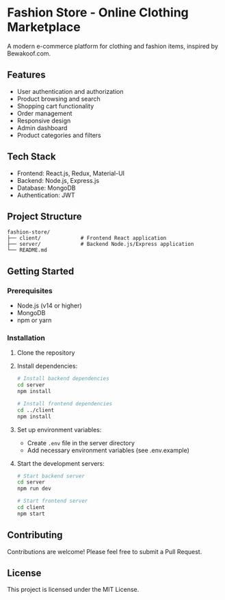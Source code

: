 # Fashion Store - Online Clothing Marketplace

A modern e-commerce platform for clothing and fashion items, inspired by Bewakoof.com.

## Features

- User authentication and authorization
- Product browsing and search
- Shopping cart functionality
- Order management
- Responsive design
- Admin dashboard
- Product categories and filters

## Tech Stack

- Frontend: React.js, Redux, Material-UI
- Backend: Node.js, Express.js
- Database: MongoDB
- Authentication: JWT

## Project Structure

```
fashion-store/
├── client/             # Frontend React application
├── server/             # Backend Node.js/Express application
└── README.md
```

## Getting Started

### Prerequisites

- Node.js (v14 or higher)
- MongoDB
- npm or yarn

### Installation

1. Clone the repository
2. Install dependencies:
   ```bash
   # Install backend dependencies
   cd server
   npm install

   # Install frontend dependencies
   cd ../client
   npm install
   ```

3. Set up environment variables:
   - Create `.env` file in the server directory
   - Add necessary environment variables (see .env.example)

4. Start the development servers:
   ```bash
   # Start backend server
   cd server
   npm run dev

   # Start frontend server
   cd client
   npm start
   ```

## Contributing

Contributions are welcome! Please feel free to submit a Pull Request.

## License

This project is licensed under the MIT License. 